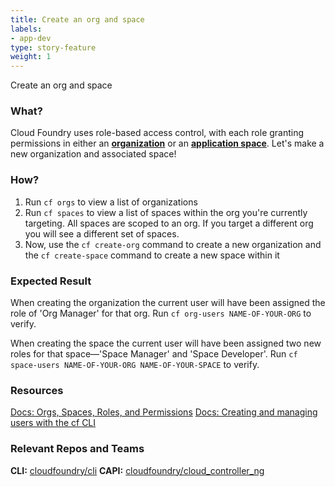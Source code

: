 ```yaml
---
title: Create an org and space
labels:
- app-dev
type: story-feature
weight: 1
---
```


Create an org and space
### What?
Cloud Foundry uses role-based access control, with each role granting permissions in either an **[organization](https://docs.cloudfoundry.org/concepts/roles.html#orgs)** or an **[application space](https://docs.cloudfoundry.org/concepts/roles.html#spaces)**. Let's make a new organization and associated space!

### How?
1. Run `cf orgs` to view a list of organizations
1. Run `cf spaces`  to view a list of spaces within the org you're currently targeting. All spaces are scoped to an org. If you target a different org you will see a different set of spaces.
1. Now, use the `cf create-org` command to create a new organization and the `cf create-space` command to create a new space within it

### Expected Result
When creating the organization the current user will have been assigned the role of 'Org Manager' for that org. Run `cf org-users NAME-OF-YOUR-ORG` to verify.

When creating the space the current user will have been assigned two new roles for that space—'Space Manager' and 'Space Developer'. Run `cf space-users NAME-OF-YOUR-ORG NAME-OF-YOUR-SPACE` to verify.

### Resources
[Docs: Orgs, Spaces, Roles, and Permissions](https://docs.cloudfoundry.org/concepts/roles.html)
[Docs: Creating and managing users with the cf CLI](https://docs.cloudfoundry.org/adminguide/cli-user-management.html)

### Relevant Repos and Teams
**CLI:** [cloudfoundry/cli](https://github.com/cloudfoundry/cli)
**CAPI:** [cloudfoundry/cloud_controller_ng](https://github.com/cloudfoundry/cloud_controller_ng)